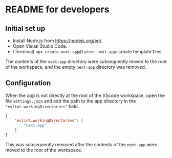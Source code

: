 # README for developers

## Initial set up

- Install Node.js from <https://nodejs.org/en/>.
- Open Visual Studio Code.
- (Terminal) `npx create-next-app@latest next-app`: create template files.

The contents of the `next-app` directory were subsequently moved to the root of the workspace, and the empty `next-app` directory was removed.

## Configuration

When the app is not directly at the root of the VScode workspace,
open the file `settings.json` and add the path to the app directory
in the `"eslint.workingDirectories"` field.

```json
{
    "eslint.workingDirectories": [
        "next-app"
    ]
}
```

This was subsequently removed after the contents of the `next-app` were moved
to the root of the workspace.
